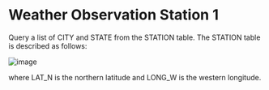 <h1> Weather Observation Station 1 </h1>

Query a list of CITY and STATE from the STATION table.
The STATION table is described as follows:

![image](https://github.com/Jaga0001/SQL/assets/144882407/9b2d37d2-f4c0-4aed-a651-004418551b13)

where LAT_N is the northern latitude and LONG_W is the western longitude.
